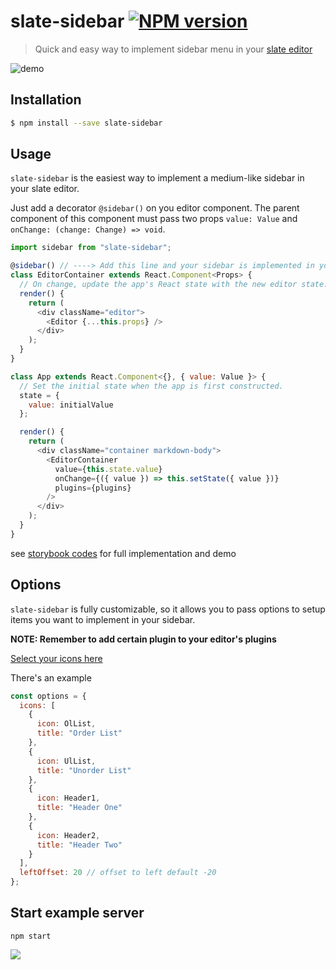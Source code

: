 # slate-sidebar [![NPM version][npm-image]][npm-url]

> Quick and easy way to implement sidebar menu in your [slate editor](https://docs.slatejs.org)

![demo](https://github.com/Canner/canner-slate-editor/blob/master/preview/sidebar-demo.gif?raw=true)

## Installation

```sh
$ npm install --save slate-sidebar
```

## Usage

`slate-sidebar` is the easiest way to implement a medium-like sidebar in your slate editor.

Just add a decorator `@sidebar()` on you editor component. The parent component of this component must pass two props `value: Value` and `onChange: (change: Change) => void`.

```js
import sidebar from "slate-sidebar";

@sidebar() // ----> Add this line and your sidebar is implemented in your editor
class EditorContainer extends React.Component<Props> {
  // On change, update the app's React state with the new editor state.
  render() {
    return (
      <div className="editor">
        <Editor {...this.props} />
      </div>
    );
  }
}

class App extends React.Component<{}, { value: Value }> {
  // Set the initial state when the app is first constructed.
  state = {
    value: initialValue
  };

  render() {
    return (
      <div className="container markdown-body">
        <EditorContainer
          value={this.state.value}
          onChange={({ value }) => this.setState({ value })}
          plugins={plugins}
        />
      </div>
    );
  }
}
```

see [storybook codes](https://github.com/Canner/canner-slate-editor/tree/master/stories/components/sidebar) for full implementation and demo

## Options

`slate-sidebar` is fully customizable, so it allows you to pass options to setup items you want to implement in your sidebar.

**NOTE: Remember to add certain plugin to your editor's plugins**

[Select your icons here](https://github.com/Canner/slate-editor-icons#slate-editor-icons)

There's an example

```js
const options = {
  icons: [
    {
      icon: OlList,
      title: "Order List"
    },
    {
      icon: UlList,
      title: "Unorder List"
    },
    {
      icon: Header1,
      title: "Header One"
    },
    {
      icon: Header2,
      title: "Header Two"
    }
  ],
  leftOffset: 20 // offset to left default -20
};
```

## Start example server

```
npm start
```

<a href="https://canner.io">
  <img src="https://user-images.githubusercontent.com/26116324/37811196-a437d930-2e93-11e8-97d8-0653ace2a46d.png"/>
</a>

[npm-image]: https://badge.fury.io/js/slate-sidebar.svg
[npm-url]: https://npmjs.org/package/slate-sidebar
